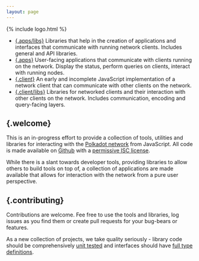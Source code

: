 ```yaml
---
layout: page
---
```


{% include logo.html %}

<div class="grid colors"></div>

- [{.apps/libs}](apps.libs.html) Libraries that help in the creation of applications and interfaces that communicate with running network clients. Includes general and API libraries.
- [{.apps}](apps.html) User-facing applications that communicate with clients running on the network. Display the status, perform queries on clients, interact with running nodes.
- [{.client}](client.html) An early and incomplete JavaScript implementation of a network client that can communicate with other clients on the network.
- [{.client/libs}](client.libs.html) Libraries for networked clients and their interaction with other clients on the network. Includes communication, encoding and query-facing layers.

## {.welcome}

This is an in-progress effort to provide a collection of tools, utilities and libraries for interacting with the [Polkadot network](https://polkadot.network) from JavaScript. All code is made available on [Github](https://github.com/polkadot-js/) with a [permissive ISC license](https://en.wikipedia.org/wiki/ISC_license).

While there is a slant towards developer tools, providing libraries to allow others to build tools on top of, a collection of applications are made available that allows for interaction with the network from a pure user perspective.

<!--

- [@polkadot/app-rpc](https://github.com/polkadot-js/app-rpc) A simple query application that allows you to select the method you want to execute, fill in the values for the inputs and makes a call to a locally-running network client. It is mostly a developer-centric tool, allowing queries to be performed on any exposed method.

-->

## {.contributing}

Contributions are welcome. Fee free to use the tools and libraries, log issues as you find them or create pull requests for your bug-bears or features.

As a new collection of projects, we take quality seriously - library code should be comprehensively [unit tested](https://facebook.github.io/jest/) and interfaces should have [full type definitions](https://flow.org/).
